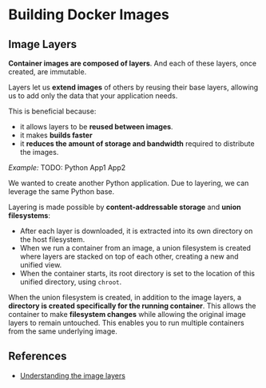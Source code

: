 # Building Docker Images

## Image Layers

**Container images are composed of layers**. And each of these layers, once created, 
are immutable. 

Layers let us **extend images** of others by reusing their base layers, allowing us to 
add only the data that your application needs.

This is beneficial because: 
* it allows layers to be **reused between images**. 
* it makes **builds faster** 
* it **reduces the amount of storage and bandwidth** required to distribute the images.


_Example:_ TODO: Python App1 App2 

We wanted to create another Python application. Due to layering, we can leverage 
the same Python base. 


Layering is made possible by **content-addressable storage** and **union filesystems**:

* After each layer is downloaded, it is extracted into its own directory on the host filesystem.
* When we run a container from an image, a union filesystem is created where layers are stacked 
    on top of each other, creating a new and unified view.
* When the container starts, its root directory is set to the location of this unified directory, 
    using `chroot`.

When the union filesystem is created, in addition to the image layers, 
a **directory is created specifically for the running container**. 
This allows the container to make **filesystem changes** while allowing the 
original image layers to remain untouched. This enables you to run multiple 
containers from the same underlying image.








## References 

* [Understanding the image layers](https://docs.docker.com/get-started/docker-concepts/building-images/understanding-image-layers/)
